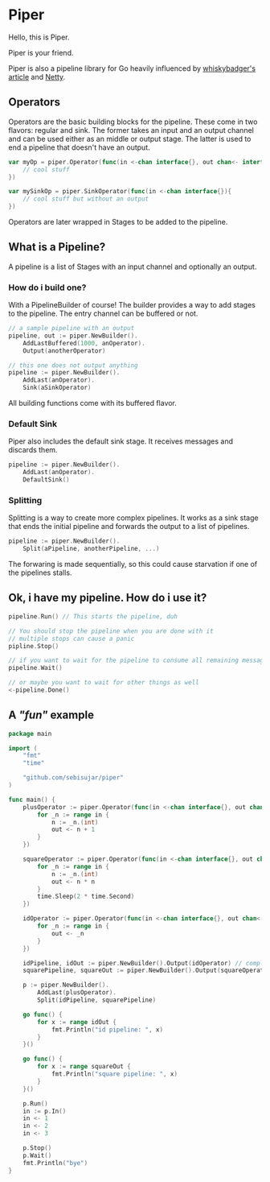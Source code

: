 # Piper
Hello, this is Piper. 

Piper is your friend. 

Piper is also a pipeline library for Go heavily influenced by [whiskybadger's article](https://whiskybadger.io/post/introducing-go-pipeline/) and [Netty](https://netty.io/).

## Operators
Operators are the basic building blocks for the pipeline. These come in two flavors: regular and sink.
The former takes an input and an output channel and can be used either as an middle or output stage.
The latter is used to end a pipeline that doesn't have an output.

```go
var myOp = piper.Operator(func(in <-chan interface{}, out chan<- interface{}){
    // cool stuff
})

var mySinkOp = piper.SinkOperator(func(in <-chan interface{}){
    // cool stuff but without an output
})
```

Operators are later wrapped in Stages to be added to the pipeline.

## What is a Pipeline?
A pipeline is a list of Stages with an input channel and optionally an output.

### How do i build one?
With a PipelineBuilder of course! The builder provides a way to add stages to the pipeline. 
The entry channel can be buffered or not.

```go
// a sample pipeline with an output
pipeline, out := piper.NewBuilder().
    AddLastBuffered(1000, anOperator).
    Output(anotherOperator)

// this one does not output anything
pipeline := piper.NewBuilder().
    AddLast(anOperator).
    Sink(aSinkOperator)

```
All building functions come with its buffered flavor.

### Default Sink
Piper also includes the default sink stage. It receives messages and discards them.
```go
pipeline := piper.NewBuilder().
    AddLast(anOperator).
    DefaultSink()
```

### Splitting
Splitting is a way to create more complex pipelines. It works as a sink stage that ends the initial pipeline
and forwards the output to a list of pipelines.
```go
pipeline := piper.NewBuilder().
    Split(aPipeline, anotherPipeline, ...)
```
The forwaring is made sequentially, so this could cause starvation if one of the pipelines stalls.


## Ok, i have my pipeline. How do i use it?
```go
pipeline.Run() // This starts the pipeline, duh

// You should stop the pipeline when you are done with it
// multiple stops can cause a panic
pipline.Stop()

// if you want to wait for the pipeline to consume all remaining messages:
pipeline.Wait()

// or maybe you want to wait for other things as well
<-pipeline.Done()
```

## A *"fun"* example
```go
package main

import (
	"fmt"
	"time"

	"github.com/sebisujar/piper"
)

func main() {
	plusOperator := piper.Operator(func(in <-chan interface{}, out chan<- interface{}) {
		for _n := range in {
			n := _n.(int)
			out <- n + 1
		}
	})

	squareOperator := piper.Operator(func(in <-chan interface{}, out chan<- interface{}) {
		for _n := range in {
			n := _n.(int)
			out <- n * n
		}
		time.Sleep(2 * time.Second)
	})

	idOperator := piper.Operator(func(in <-chan interface{}, out chan<- interface{}) {
		for _n := range in {
			out <- _n
		}
	})

	idPipeline, idOut := piper.NewBuilder().Output(idOperator) // complex pipeline
	squarePipeline, squareOut := piper.NewBuilder().Output(squareOperator) // much more complex pipeline

	p := piper.NewBuilder().
		AddLast(plusOperator).
		Split(idPipeline, squarePipeline)

	go func() {
		for x := range idOut {
			fmt.Println("id pipeline: ", x)
		}
	}()

	go func() {
		for x := range squareOut {
			fmt.Println("square pipeline: ", x)
		}
	}()

	p.Run()
	in := p.In()
	in <- 1
	in <- 2
	in <- 3

	p.Stop()
    p.Wait()
   	fmt.Println("bye")
}

```
